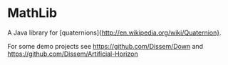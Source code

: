 MathLib
=======

A Java library for [quaternions]{http://en.wikipedia.org/wiki/Quaternion}.

For some demo projects see https://github.com/Dissem/Down and https://github.com/Dissem/Artificial-Horizon
